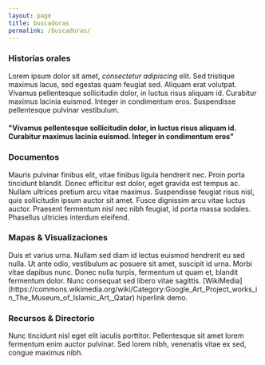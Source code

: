 ```yaml
---
layout: page
title: buscadoras
permalink: /buscadoras/
---
```








<div class="archivo animatable fadeInUp" id="stories">
  <h3>Historias orales</h3>
  <p>Lorem ipsum dolor sit amet, <em>consectetur adipiscing</em> elit. Sed tristique maximus lacus, sed egestas quam feugiat sed. Aliquam erat volutpat. Vivamus pellentesque sollicitudin dolor, in luctus risus aliquam id. Curabitur maximus lacinia euismod. Integer in condimentum eros. Suspendisse pellentesque pulvinar vestibulum.</p>
</div>


<div class="archivo animatable fadeInUp">
  <h4><span class="times">"</span>Vivamus pellentesque sollicitudin dolor, in luctus risus aliquam id. Curabitur maximus lacinia euismod. Integer in condimentum eros<span class="times">"</span></h4>
</div>


<div class="archivo animatable fadeInUp" id="documents">
  <h3>Documentos</h3>
  <p>Mauris pulvinar finibus elit, vitae finibus ligula hendrerit nec. Proin porta tincidunt blandit. Donec efficitur est dolor, eget gravida est tempus ac. Nullam ultrices pretium arcu vitae maximus. Suspendisse feugiat risus nisl, quis sollicitudin ipsum auctor sit amet. Fusce dignissim arcu vitae luctus auctor. Praesent fermentum nisl nec nibh feugiat, id porta massa sodales. Phasellus ultricies interdum eleifend.</p>
</div>


<div class="archivo animatable fadeInUp" id="maps">
  <h3>Mapas & Visualizaciones</h3>
  <p>Duis et varius urna. Nullam sed diam id lectus euismod hendrerit eu sed nulla. Ut ante odio, vestibulum ac posuere sit amet, suscipit id urna. Morbi vitae dapibus nunc. Donec nulla turpis, fermentum ut quam et, blandit fermentum dolor. Nunc consequat sed libero vitae sagittis. [WikiMedia](https://commons.wikimedia.org/wiki/Category:Google_Art_Project_works_in_The_Museum_of_Islamic_Art,_Qatar) hiperlink demo.</p>
</div>


<div class="archivo animatable fadeInUp" id="resources">
  <h3>Recursos & Directorio</h3>
  <p>Nunc tincidunt nisl eget elit iaculis porttitor. Pellentesque sit amet lorem fermentum enim auctor pulvinar. Sed lorem nibh, venenatis vitae ex sed, congue maximus nibh.</p>
</div>




<!--
{% include collection_gallery.html facet_by='object_type' collection='qatar' %}
-->

